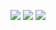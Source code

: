![](http://github-profile-summary-cards.vercel.app/api/cards/profile-details?username=Makar8000&theme=github_dark)
![](http://github-profile-summary-cards.vercel.app/api/cards/repos-per-language?username=Makar8000&theme=github_dark)
![](http://github-profile-summary-cards.vercel.app/api/cards/stats?username=Makar8000&theme=github_dark)
